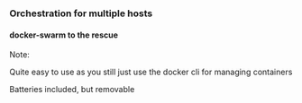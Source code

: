 
### Orchestration for multiple hosts

#### docker-swarm to the rescue

Note:


Quite easy to use as you still just use the docker cli for managing containers


Batteries included, but removable
